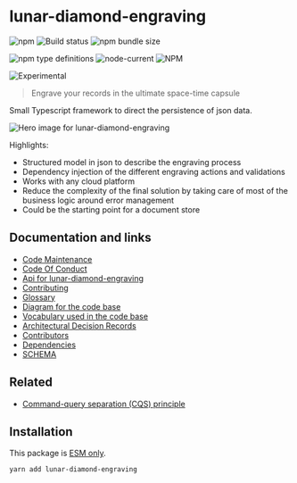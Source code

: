 # lunar-diamond-engraving

![npm](https://img.shields.io/npm/v/lunar-diamond-engraving) ![Build
status](https://github.com/flarebyte/lunar-diamond-engraving/actions/workflows/main.yml/badge.svg)
![npm bundle
size](https://img.shields.io/bundlephobia/min/lunar-diamond-engraving)

![npm type
definitions](https://img.shields.io/npm/types/lunar-diamond-engraving)
![node-current](https://img.shields.io/node/v/lunar-diamond-engraving)
![NPM](https://img.shields.io/npm/l/lunar-diamond-engraving)

![Experimental](https://img.shields.io/badge/status-experimental-blue)

> Engrave your records in the ultimate space-time capsule

Small Typescript framework to direct the persistence of json data.

![Hero image for
lunar-diamond-engraving](lunar-diamond-engraving-hero-512.jpeg)

Highlights:

-   Structured model in json to describe the engraving process
-   Dependency injection of the different engraving actions and validations
-   Works with any cloud platform
-   Reduce the complexity of the final solution by taking care of most of
    the business logic around error management
-   Could be the starting point for a document store

## Documentation and links

-   [Code Maintenance](MAINTENANCE.md)
-   [Code Of Conduct](CODE_OF_CONDUCT.md)
-   [Api for lunar-diamond-engraving](API.md)
-   [Contributing](CONTRIBUTING.md)
-   [Glossary](GLOSSARY.md)
-   [Diagram for the code base](INTERNAL.md)
-   [Vocabulary used in the code base](CODE_VOCABULARY.md)
-   [Architectural Decision Records](DECISIONS.md)
-   [Contributors](https://github.com/flarebyte/lunar-diamond-engraving/graphs/contributors)
-   [Dependencies](https://github.com/flarebyte/lunar-diamond-engraving/network/dependencies)
-   [SCHEMA](SCHEMA.md)

## Related

-   [Command-query separation (CQS) principle
    ](https://en.wikipedia.org/wiki/Command%E2%80%93query_separation)

## Installation

This package is [ESM
only](https://blog.sindresorhus.com/get-ready-for-esm-aa53530b3f77).

```bash
yarn add lunar-diamond-engraving
```

